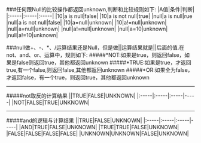 ###任何跟Null的比较操作都返回unknown,判断和比较规则如下:
|A值|条件|判断|
|:-----|:-----|:-----|
|10|a is null|false|
|10|a is not  null|true|
|null|a is null|rue
|null|a is not  null|false|
|10|a=null|unknown|
|10|a!=null|unknown|
|null|a=null|unknown|
|null|a!=null|unknown|
|null|a=10|unknown|
|null|a!=10|unknown|

###null做+、-、*、/运算结果还是Null，但是做||运算结果就是||后面的值.在not、and、or、运算中，规则如下:
#####*NOT:如果是true，则返回false，如果是false则返回true，其他都返回unknown
#####*TRUE:如果是true，才返回true,有一个false,则返回false,其他都返回unknown
#####*OR:如果全为false，才返回false，有一个true，则返回true，其他都返回unknown
***
#####not取反的计算结果
||TRUE|FALSE|UNKNOWN|
|:-----|:-----|:-----|-----|
|NOT|FALSE|TRUE|UNKNOWN|
***
#####and的逻辑与计算结果
||TRUE|FALSE|UNKNOWN|
|:-----|:-----|:-----|-----|
|AND|TRUE|FALSE|UNKNOWN|
|TRUE|TRUE|FALSE|UNKNOWN|
|FALSE|FALSE|FALSE|FALSE|
|UNKNOWN|UNKNOWN|FALSE|UNKNOWN|
